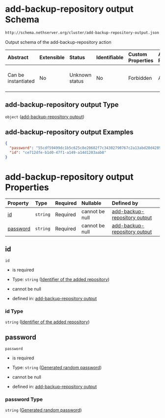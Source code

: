 # add-backup-repository output Schema

```txt
http://schema.nethserver.org/cluster/add-backup-repository-output.json
```

Output schema of the add-backup-repository action

| Abstract            | Extensible | Status         | Identifiable | Custom Properties | Additional Properties | Access Restrictions | Defined In                                                                                            |
| :------------------ | :--------- | :------------- | :----------- | :---------------- | :-------------------- | :------------------ | :---------------------------------------------------------------------------------------------------- |
| Can be instantiated | No         | Unknown status | No           | Forbidden         | Allowed               | none                | [add-backup-repository-output.json](cluster/add-backup-repository-output.json "open original schema") |

## add-backup-repository output Type

`object` ([add-backup-repository output](add-backup-repository-output.md))

## add-backup-repository output Examples

```json
{
  "password": "55cdf59499dc1b5c625c8e20682f7c34302790767c2a13abd20d4289db0feca6",
  "id": "ce712dfe-b1d0-47f1-a149-a14d1203aab8"
}
```

# add-backup-repository output Properties

| Property              | Type     | Required | Nullable       | Defined by                                                                                                                                                                                            |
| :-------------------- | :------- | :------- | :------------- | :---------------------------------------------------------------------------------------------------------------------------------------------------------------------------------------------------- |
| [id](#id)             | `string` | Required | cannot be null | [add-backup-repository output](add-backup-repository-output-properties-identifier-of-the-added-repository.md "http://schema.nethserver.org/cluster/add-backup-repository-output.json#/properties/id") |
| [password](#password) | `string` | Required | cannot be null | [add-backup-repository output](add-backup-repository-output-properties-generated-random-password.md "http://schema.nethserver.org/cluster/add-backup-repository-output.json#/properties/password")    |

## id



`id`

*   is required

*   Type: `string` ([Identifier of the added repository](add-backup-repository-output-properties-identifier-of-the-added-repository.md))

*   cannot be null

*   defined in: [add-backup-repository output](add-backup-repository-output-properties-identifier-of-the-added-repository.md "http://schema.nethserver.org/cluster/add-backup-repository-output.json#/properties/id")

### id Type

`string` ([Identifier of the added repository](add-backup-repository-output-properties-identifier-of-the-added-repository.md))

## password



`password`

*   is required

*   Type: `string` ([Generated random password](add-backup-repository-output-properties-generated-random-password.md))

*   cannot be null

*   defined in: [add-backup-repository output](add-backup-repository-output-properties-generated-random-password.md "http://schema.nethserver.org/cluster/add-backup-repository-output.json#/properties/password")

### password Type

`string` ([Generated random password](add-backup-repository-output-properties-generated-random-password.md))
